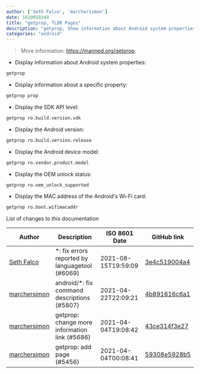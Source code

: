 ```yaml
---
author: ['Seth Falco', 'marchersimon']
date: 1629050349
title: "getprop, TLDR Pages"
description: "getprop, Show information about Android system properties."
categories: "android"
---
```

> More information: <https://manned.org/getprop>.

- Display information about Android system properties:

```bash
getprop
```

- Display information about a specific property:

```bash
getprop prop
```

- Display the SDK API level:

```bash
getprop ro.build.version.sdk
```

- Display the Android version:

```bash
getprop ro.build.version.release
```

- Display the Android device model:

```bash
getprop ro.vendor.product.model
```

- Display the OEM unlock status:

```bash
getprop ro.oem_unlock_supported
```

- Display the MAC address of the Android's Wi-Fi card:

```bash
getprop ro.boot.wifimacaddr
```
List of changes to this documentation


Author | Description | ISO 8601 Date | GitHub link
------|-----|-----|-----
[Seth Falco](mailto:seth@falco.fun) | *: fix errors reported by languagetool (#6069) | 2021-08-15T19:59:09 | [3e4c519004a4](https://github.com/tldr-pages/tldr/commit/3e4c519004a471c861cdc609fd7239ee3355671c)
[marchersimon](mailto:50295997+marchersimon@users.noreply.github.com) | android/*: fix command descriptions (#5807) | 2021-04-22T22:09:21 | [4b891616c6a1](https://github.com/tldr-pages/tldr/commit/4b891616c6a1f21e836b56d216b7ec008e1dd746)
[marchersimon](mailto:50295997+marchersimon@users.noreply.github.com) | getprop: change more information link (#5686) | 2021-04-04T19:08:42 | [43ce314f3e27](https://github.com/tldr-pages/tldr/commit/43ce314f3e2734d86bc140e552ce76f8f1731b00)
[marchersimon](mailto:50295997+marchersimon@users.noreply.github.com) | getprop: add page (#5456) | 2021-04-04T00:08:41 | [59308e5928b5](https://github.com/tldr-pages/tldr/commit/59308e5928b525e8684c02796d6cf18598df51af)

